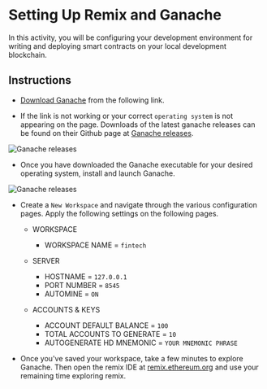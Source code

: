 # Setting Up Remix and Ganache

In this activity, you will be configuring your development environment for writing and deploying smart contracts on your local development blockchain.

## Instructions

* [Download Ganache](https://www.trufflesuite.com/ganache) from the following link.

* If the link is not working or your correct `operating system` is not appearing on the page. Downloads of the latest ganache releases can be found on their Github page at [Ganache releases](https://github.com/trufflesuite/ganache/releases).

![Ganache releases](../../Images/ganache_github_releases.png)

* Once you have downloaded the Ganache executable for your desired operating system, install and launch Ganache.

![Ganache releases](../../Images/ganache_create_workspace.png)

* Create a `New Workspace` and navigate through the various configuration pages. Apply the following settings on the following pages.

  * WORKSPACE
      * WORKSPACE NAME = `fintech`

  * SERVER
      * HOSTNAME = `127.0.0.1`
      * PORT NUMBER = `8545`
      * AUTOMINE = `ON`

  * ACCOUNTS & KEYS
    * ACCOUNT DEFAULT BALANCE = `100`
    * TOTAL ACCOUNTS TO GENERATE = `10`
    * AUTOGENERATE HD MNEMONIC = `YOUR MNEMONIC PHRASE`

* Once you've saved your workspace, take a few minutes to explore Ganache. Then open the remix IDE at [remix.ethereum.org](https://remix.ethereum.org) and use your remaining time exploring remix.
